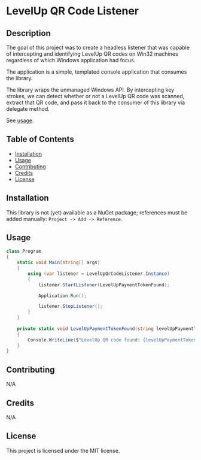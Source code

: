 # LevelUp QR Code Listener

## Description
The goal of this project was to create a headless listener that was capable of intercepting and identifying LevelUp QR codes on Win32 machines regardless of which Windows application had focus.

The application is a simple, templated console application that consumes the library.

The library wraps the unmanaged Windows API. By intercepting key strokes, we can detect whether or not a LevelUp QR code was scanned, extract that QR code, and pass it back to the consumer of this library via delegate method.

See [usage](#usage).

## Table of Contents
- [Installation](#Installation)
- [Usage](#Usage)
- [Contributing](#Contributing)
- [Credits](#Credits)
- [License](#License)

## Installation
This library is not (yet) available as a NuGet package; references must be added manually: `Project -> Add -> Reference`.

## Usage
```csharp
class Program
{
    static void Main(string[] args)
    {
        using (var listener = LevelUpQrCodeListener.Instance)
        {
            listener.StartListener(LevelUpPaymentTokenFound);

            Application.Run();

            listener.StopListener();
        }
    }
    
    private static void LevelUpPaymentTokenFound(string levelUpPaymentToken)
    {
        Console.WriteLine($"LevelUp QR code found: {levelUpPaymentToken}");
    }
}
```

## Contributing
N/A

## Credits
N/A

## License
This project is licensed under the MIT license.